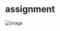 # assignment
![image](https://github.com/amit87000/assignment/assets/120468079/1e7be2ea-53f5-4d96-8aa6-2ce9b5989974)

